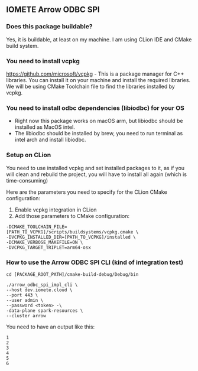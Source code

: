 ## IOMETE Arrow ODBC SPI

### Does this package buildable?
Yes, it is buildable, at least on my machine. I am using CLion IDE and CMake build system.

### You need to install vcpkg
 https://github.com/microsoft/vcpkg - This is a package manager for C++ libraries. 
 You can install it on your machine and install the required libraries. 
 We will be using CMake Toolchain file to find the libraries installed by vcpkg.

### You need to install odbc dependencies (libiodbc) for your OS

* Right now this package works on macOS arm, but libiodbc should be installed as MacOS intel.
* The libiodbc should be installed by brew, you need to run terminal as intel arch and install libiodbc.

### Setup on CLion
You need to use installed vcpkg and set installed packages to it, as if you will clean and rebuild the project, 
 you will have to install all again (which is time-consuming)

Here are the parameters you need to specify for the CLion CMake configuration:

1. Enable vcpkg integration in CLion
2. Add those parameters to CMake configuration:
```shell
-DCMAKE_TOOLCHAIN_FILE=[PATH_TO_VCPKG]/scripts/buildsystems/vcpkg.cmake \
-DVCPKG_INSTALLED_DIR=[PATH_TO_VCPKG]/installed \
-DCMAKE_VERBOSE_MAKEFILE=ON \
-DVCPKG_TARGET_TRIPLET=arm64-osx
```

### How to use the Arrow ODBC SPI CLI (kind of integration test)
```shell
cd [PACKAGE_ROOT_PATH]/cmake-build-debug/Debug/bin

./arrow_odbc_spi_impl_cli \
--host dev.iomete.cloud \
--port 443 \
--user admin \
--password <token> -\
-data-plane spark-resources \
--cluster arrow
```

You need to have an output like this:
```shell
1
2
3
4
5
6
```